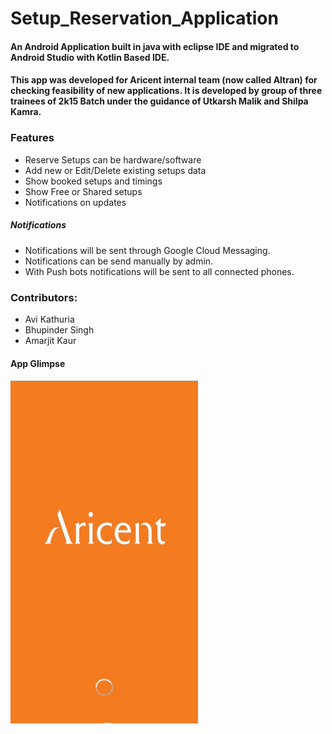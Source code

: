 # Setup_Reservation_Application
#### An Android Application built in java with eclipse IDE and migrated to Android Studio with Kotlin Based IDE. 

#### This app was developed for Aricent internal team (now called Altran) for checking feasibility of new applications. It is developed by group of three trainees of 2k15 Batch under the guidance of Utkarsh Malik and Shilpa Kamra.

### Features
* Reserve Setups can be hardware/software
* Add new or Edit/Delete existing setups data
* Show booked setups and timings
* Show Free or Shared setups
* Notifications on updates

##### Notifications 
* Notifications will be sent through Google Cloud Messaging.
* Notifications can be send manually by admin.
* With Push bots notifications will be sent to all connected phones.


### Contributors:
* Avi Kathuria
* Bhupinder Singh
* Amarjit Kaur

#### App Glimpse
<img src="/App_Glimpse.gif" width="300" height="550" alt="App Glimpse Gif" align="center">
